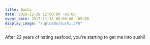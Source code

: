 ```yaml
---
title: Sushi
date: 2018-12-29 12:00:00 -05:00
event_date: 2017-11-15 00:00:00 -05:00
display_image: "/uploads/sushi.JPG"
---
```


After 22 years of hating seafood, you're starting to get me into sushi!